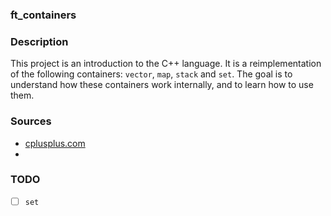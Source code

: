 ### ft_containers

### Description

This project is an introduction to the C++ language. It is a reimplementation of the following containers: `vector`, `map`, `stack` and `set`. The goal is to understand how these containers work internally, and to learn how to use them.

### Sources

- [cplusplus.com](http://www.cplusplus.com/)
-

### TODO

- [ ] `set`
